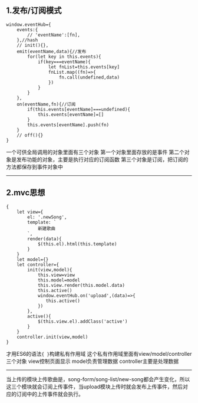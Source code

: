 
1.发布/订阅模式
---
```
window.eventHub={
    events:{
        // 'eventName':[fn],
    },//hash
    // init(){},
    emit(eventName,data){//发布
        for(let key in this.events){
            if(key===eventName){
                let fnList=this.events[key]
                fnList.map((fn)=>{
                    fn.call(undefined,data)
                })
            }
        }
    },
    on(eventName,fn){//订阅
        if(this.events[eventName]===undefined){
            this.events[eventName]=[]
        }
        this.events[eventName].push(fn)
    }
    // off(){}
}
```
一个可供全局调用的对象里面有三个对象
第一个对象里面存放的是事件
第二个对象是发布功能的对象，主要是执行对应的订阅函数
第三个对象是订阅，把订阅的方法都保存到事件对象中

---
2.mvc思想
---
```
{
    let view={
        el: '.newSong',
        template: `
            新建歌曲
        `,
        render(data){
            $(this.el).html(this.template)
        }
    }
    let model={}
    let controller={
        init(view,model){
            this.view=view
            this.model=model
            this.view.render(this.model.data)
            this.active()
            window.eventHub.on('upload',(data)=>{
               this.active()
            })
        },
        active(){
            $(this.view.el).addClass('active')
        }
    }
    controller.init(view,model)
}
```
才用ES6的语法`{ }`构建私有作用域
这个私有作用域里面有view/model/controller三个对象
view控制页面显示
model负责管理数据
controller主要是处理数据

----
当上传的模块上传歌曲是，song-form/song-list/new-song都会产生变化，所以这三个模块就会订阅上传事件，当upload模块上传时就会发布上传事件，然后对应的订阅中的上传事件就会执行。